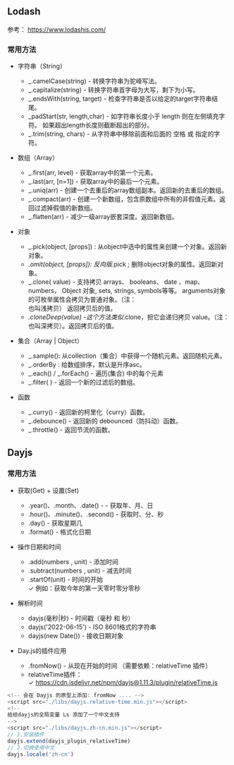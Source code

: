 ## Lodash  

参考：
https://www.lodashjs.com/

### 常用方法  

- 字符串（String）  

  - _.camelCase(string) - 转换字符串为驼峰写法。  
  - _.capitalize(string) - 转换字符串首字母为大写，剩下为小写。  
  - _.endsWith(string, target) - 检查字符串是否以给定的target字符串结尾。  
  - _padStart(str, length,char) - 如字符串长度小于 length 则在左侧填充字符。 如果超出length长度则截断超出的部分。  
  - _.trim(string, chars) - 从字符串中移除前面和后面的 空格 或 指定的字符。  

- 数组（Array）  

  - _.first(arr, level) - 获取array中的第一个元素。  
  - _.last(arr, [n=1]) - 获取array中的最后一个元素。  
  - _.uniq(arr) - 创建一个去重后的array数组副本。返回新的去重后的数组。  
  - _.compact(arr) - 创建一个新数组，包含原数组中所有的非假值元素。返回过滤掉假值的新数组。  
  - _.flatten(arr) - 减少一级array嵌套深度。返回新数组。  

- 对象  

  - _.pick(object, [props]) : 从object中选中的属性来创建一个对象。返回新对象。  
  - _.omit(object, [props]): 反向版_.pick ; 删除object对象的属性。返回新对象。  
  - _.clone( value) - 支持拷贝 arrays、 booleans、 date 、map、 numbers， Object 对象, sets, strings, symbols等等。 arguments对象的可枚举属性会拷贝为普通对象。（注：  
    也叫浅拷贝） 返回拷贝后的值。  
  - _.cloneDeep(value) -这个方法类似_.clone，担它会递归拷贝 value。（注：也叫深拷贝）。返回拷贝后的值。  

- 集合（Array | Object）  

  - _.sample(): 从collection（集合）中获得一个随机元素。返回随机元素。  
  - _.orderBy : 给数组排序，默认是升序asc。  
  - _.each() / _.forEach() - 遍历(集合) 中的每个元素  
  - _.filter( ) - 返回一个新的过滤后的数组。  

- 函数  

  - _.curry() - 返回新的柯里化（curry）函数。  
  - _.debounce() - 返回新的 debounced（防抖动）函数。  
  - _.throttle() - 返回节流的函数。  

  

## Dayjs  

### 常用方法  

- 获取(Get) + 设置(Set)  
  - .year()、.month、.date() - - 获取年、月、日  
  - .hour()、.minute()、.second() - 获取时、分、秒  
  - .day() - 获取星期几  
  - .format() - 格式化日期  
- 操作日期和时间  
  - .add(numbers , unit) - 添加时间  
  - .subtract(numbers , unit) - 减去时间  
  - .startOf(unit) - 时间的开始  
    ✓ 例如：获取今年的第一天零时零分零秒  

- 解析时间  
  - dayjs(毫秒|秒) - 时间戳（毫秒 和 秒）  
  - dayjs('2022-06-15') - ISO 8601格式的字符串  
  - dayjs(new Date()) - 接收日期对象  
- Day.js的插件应用  
  - .fromNow() - 从现在开始的时间 （需要依赖：relativeTime 插件）  
  - relativeTime插件：  
    ✓ https://cdn.jsdelivr.net/npm/dayjs@1.11.3/plugin/relativeTime.js  

```js  
<!-- 会在 Dayjs 的原型上添加: fromNow .... -->  
<script src="./libs/dayjs.relative-time.min.js"></script>  
<!--   
给给dayjs的全局变量 Ls 添加了一个中文支持  
-->  
<script src="./libs/dayjs.zh-cn.min.js"></script>  
// 1.安装插件  
dayjs.extend(dayjs_plugin_relativeTime)  
// 2.切换使用中文  
dayjs.locale('zh-cn')  
```